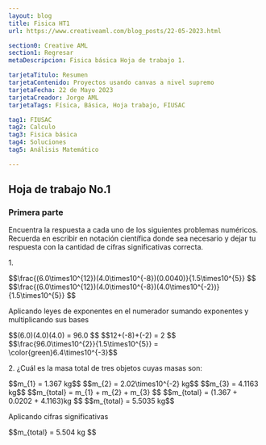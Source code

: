 ```yaml
---
layout: blog
title: Fisica HT1
url: https://www.creativeaml.com/blog_posts/22-05-2023.html

section0: Creative AML
section1: Regresar
metaDescripcion: Fisica básica Hoja de trabajo 1.

tarjetaTitulo: Resumen
tarjetaContenido: Proyectos usando canvas a nivel supremo
tarjetaFecha: 22 de Mayo 2023
tarjetaCreador: Jorge AML
tarjetaTags: Física, Básica, Hoja trabajo, FIUSAC 

tag1: FIUSAC
tag2: Calculo
tag3: Fisica básica
tag4: Soluciones
tag5: Análisis Matemático

---
```

<h2>Hoja de trabajo No.1</h2>
<h3>Primera parte</h3>
<p>Encuentra la respuesta a cada uno de los siguientes problemas numéricos. Recuerda en escribir en notación científica donde sea necesario y dejar tu respuesta con la cantidad de cifras significativas correcta.</p>
<p>1.</p>
<div class="latex">
$$\frac{(6.0\times10^{12})(4.0\times10^{-8})(0.0040)}{1.5\times10^{5}} $$
$$\frac{(6.0\times10^{12})(4.0\times10^{-8})(4.0\times10^{-2})}{1.5\times10^{5}} $$
<p>Aplicando leyes de exponentes en el numerador sumando exponentes y multiplicando sus bases</p>
$$(6.0)(4.0)(4.0) = 96.0 $$
$$12+(-8)+(-2) = 2 $$
$$\frac{96.0\times10^{2}}{1.5\times10^{5}} = \color{green}6.4\times10^{-3}$$
</div>
<p>2. ¿Cuál es la masa total de tres objetos cuyas masas son:</p>
<div class="latex">
$$m_{1} = 1.367 kg$$
$$m_{2} = 2.02\times10^{-2} kg$$
$$m_{3} = 4.1163 kg$$
$$m_{total} = m_{1} + m_{2} + m_{3} $$
$$m_{total} = (1.367 + 0.0202 + 4.1163)kg $$
$$m_{total} = 5.5035 kg$$
<p>Aplicando cifras significativas</p>
$$m_{total} = 5.504 kg $$
</div>
